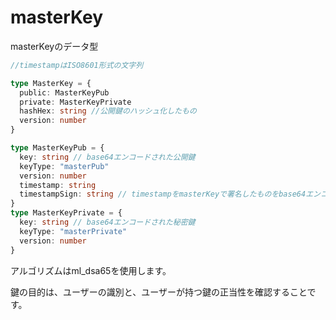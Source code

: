# masterKey

masterKeyのデータ型

```typescript
//timestampはISO8601形式の文字列

type MasterKey = {
  public: MasterKeyPub
  private: MasterKeyPrivate
  hashHex: string //公開鍵のハッシュ化したもの
  version: number
}

type MasterKeyPub = {
  key: string // base64エンコードされた公開鍵
  keyType: "masterPub"
  version: number
  timestamp: string
  timestampSign: string // timestampをmasterKeyで署名したものをbase64エンコードしたもの
}
type MasterKeyPrivate = {
  key: string // base64エンコードされた秘密鍵
  keyType: "masterPrivate"
  version: number
}
```

アルゴリズムはml_dsa65を使用します。

鍵の目的は、ユーザーの識別と、ユーザーが持つ鍵の正当性を確認することです。
